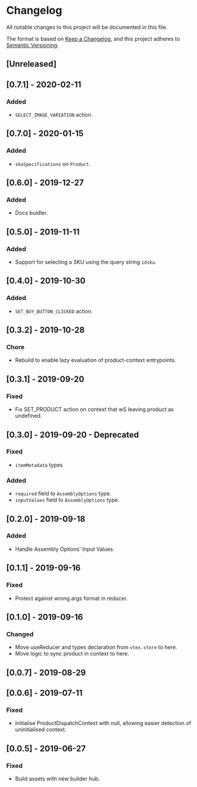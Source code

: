 # Changelog
All notable changes to this project will be documented in this file.

The format is based on [Keep a Changelog](https://keepachangelog.com/en/1.0.0/),
and this project adheres to [Semantic Versioning](https://semver.org/spec/v2.0.0.html).

## [Unreleased]

## [0.7.1] - 2020-02-11
### Added
- `SELECT_IMAGE_VARIATION` action.

## [0.7.0] - 2020-01-15
### Added
- `skuSpecifications` on `Product`.

## [0.6.0] - 2019-12-27
### Added
- Docs buidler.

## [0.5.0] - 2019-11-11
### Added
- Support for selecting a SKU using the query string `idsku`.

## [0.4.0] - 2019-10-30
### Added
- `SET_BUY_BUTTON_CLICKED` action.

## [0.3.2] - 2019-10-28
### Chore
- Rebuild to enable lazy evaluation of product-context entrypoints.

## [0.3.1] - 2019-09-20
### Fixed
- Fix SET_PRODUCT action on context that wS leaving product as undefined.

## [0.3.0] - 2019-09-20 - Deprecated
### Fixed
- `itemMetadata` types

### Added
- `required` field to `AssemblyOptions` type.
- `inputValues` field to `AssemblyOptions` type.

## [0.2.0] - 2019-09-18
### Added
- Handle Assembly Options' Input Values.

## [0.1.1] - 2019-09-16
### Fixed
- Protect against wrong args format in reducer.

## [0.1.0] - 2019-09-16
### Changed
- Move useReducer and types declaration from `vtex.store` to here.
- Move logic to sync product in context to here.

## [0.0.7] - 2019-08-29

## [0.0.6] - 2019-07-11
### Fixed
- Initialise ProductDispatchContext with null, allowing easier detection of uninitialised context.

## [0.0.5] - 2019-06-27

### Fixed
- Build assets with new builder hub.

